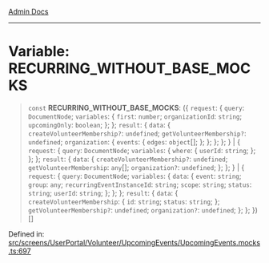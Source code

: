 [Admin Docs](/)

***

# Variable: RECURRING\_WITHOUT\_BASE\_MOCKS

> `const` **RECURRING\_WITHOUT\_BASE\_MOCKS**: (\{ `request`: \{ `query`: `DocumentNode`; `variables`: \{ `first`: `number`; `organizationId`: `string`; `upcomingOnly`: `boolean`; \}; \}; `result`: \{ `data`: \{ `createVolunteerMembership?`: `undefined`; `getVolunteerMembership?`: `undefined`; `organization`: \{ `events`: \{ `edges`: `object`[]; \}; \}; \}; \}; \} \| \{ `request`: \{ `query`: `DocumentNode`; `variables`: \{ `where`: \{ `userId`: `string`; \}; \}; \}; `result`: \{ `data`: \{ `createVolunteerMembership?`: `undefined`; `getVolunteerMembership`: `any`[]; `organization?`: `undefined`; \}; \}; \} \| \{ `request`: \{ `query`: `DocumentNode`; `variables`: \{ `data`: \{ `event`: `string`; `group`: `any`; `recurringEventInstanceId`: `string`; `scope`: `string`; `status`: `string`; `userId`: `string`; \}; \}; \}; `result`: \{ `data`: \{ `createVolunteerMembership`: \{ `id`: `string`; `status`: `string`; \}; `getVolunteerMembership?`: `undefined`; `organization?`: `undefined`; \}; \}; \})[]

Defined in: [src/screens/UserPortal/Volunteer/UpcomingEvents/UpcomingEvents.mocks.ts:697](https://github.com/PalisadoesFoundation/talawa-admin/blob/main/src/screens/UserPortal/Volunteer/UpcomingEvents/UpcomingEvents.mocks.ts#L697)
